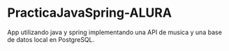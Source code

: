 # PracticaJavaSpring-ALURA
App utilizando java y spring implementando una API de musica y una base de datos local en PostgreSQL.

